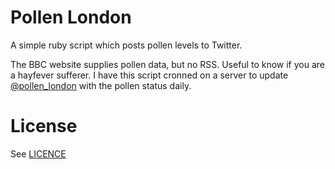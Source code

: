 # Pollen London

A simple ruby script which posts pollen levels to Twitter.

The BBC website supplies pollen data, but no RSS. Useful to know if you are a hayfever sufferer. I have this script cronned on a server to update [@pollen_london](http://twitter.com/pollen_london) with the pollen status daily.

# License
See [LICENCE](LICENCE)